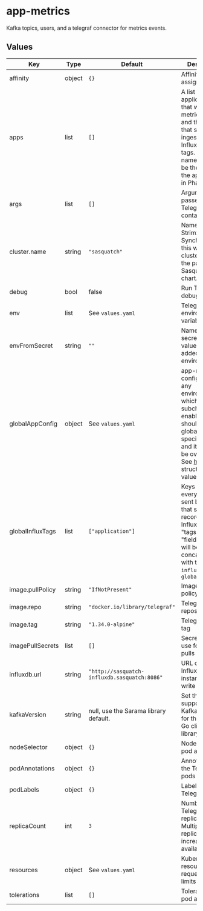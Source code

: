 # app-metrics

Kafka topics, users, and a telegraf connector for metrics events.

## Values

| Key | Type | Default | Description |
|-----|------|---------|-------------|
| affinity | object | `{}` | Affinity for pod assignment |
| apps | list | `[]` | A list of applications that will publish metrics events, and the keys that should be ingested into InfluxDB as tags.  The names should be the same as the app names in Phalanx. |
| args | list | `[]` | Arguments passed to the Telegraf agent containers |
| cluster.name | string | `"sasquatch"` | Name of the Strimzi cluster. Synchronize this with the cluster name in the parent Sasquatch chart. |
| debug | bool | false | Run Telegraf in debug mode. |
| env | list | See `values.yaml` | Telegraf agent enviroment variables |
| envFromSecret | string | `""` | Name of the secret with values to be added to the environment |
| globalAppConfig | object | See `values.yaml` | app-metrics configuration in any environment in which the subchart is enabled. This should stay globally specified here, and it shouldn't be overridden.  See [here](https://sasquatch.lsst.io/user-guide/app-metrics.html#configuration) for the structure of this value. |
| globalInfluxTags | list | `["application"]` | Keys in an every event sent by any app that should be recorded in InfluxDB as "tags" (vs. "fields"). These will be concatenated with the `influxTags` from `globalAppConfig` |
| image.pullPolicy | string | `"IfNotPresent"` | Image pull policy |
| image.repo | string | `"docker.io/library/telegraf"` | Telegraf image repository |
| image.tag | string | `"1.34.0-alpine"` | Telegraf image tag |
| imagePullSecrets | list | `[]` | Secret names to use for Docker pulls |
| influxdb.url | string | `"http://sasquatch-influxdb.sasquatch:8086"` | URL of the InfluxDB v1 instance to write to |
| kafkaVersion | string | null, use the Sarama library default. | Set the minimal supported Kafka version for the Sarama Go client library. |
| nodeSelector | object | `{}` | Node labels for pod assignment |
| podAnnotations | object | `{}` | Annotations for the Telegraf pods |
| podLabels | object | `{}` | Labels for the Telegraf pods |
| replicaCount | int | `3` | Number of Telegraf replicas. Multiple replicas increase availability. |
| resources | object | See `values.yaml` | Kubernetes resources requests and limits |
| tolerations | list | `[]` | Tolerations for pod assignment |

